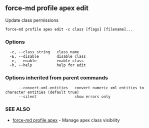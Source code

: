 ## force-md profile apex edit

Update class permissions

```
force-md profile apex edit -c class [flags] [filename]...
```

### Options

```
  -c, --class string   class name
  -E, --disable        disable class
  -e, --enable         enable class
  -h, --help           help for edit
```

### Options inherited from parent commands

```
      --convert-xml-entities   convert numeric xml entities to character entities (default true)
      --silent                 show errors only
```

### SEE ALSO

* [force-md profile apex](force-md_profile_apex.md)	 - Manage apex class visibility

